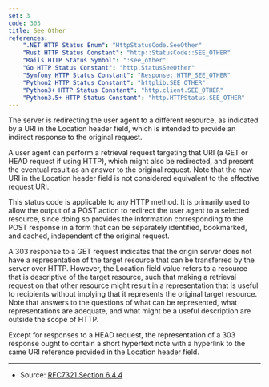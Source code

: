 ```yaml
---
set: 3
code: 303
title: See Other
references:
    ".NET HTTP Status Enum": "HttpStatusCode.SeeOther"
    "Rust HTTP Status Constant": "http::StatusCode::SEE_OTHER"
    "Rails HTTP Status Symbol": ":see_other"
    "Go HTTP Status Constant": "http.StatusSeeOther"
    "Symfony HTTP Status Constant": "Response::HTTP_SEE_OTHER"
    "Python2 HTTP Status Constant": "httplib.SEE_OTHER"
    "Python3+ HTTP Status Constant": "http.client.SEE_OTHER"
    "Python3.5+ HTTP Status Constant": "http.HTTPStatus.SEE_OTHER"
---
```


The server is redirecting the user agent to a different resource, as indicated by a URI in the Location header field, which is intended to provide an indirect response to the original request.

A user agent can perform a retrieval request targeting that URI (a GET or HEAD request if using HTTP), which might also be redirected, and present the eventual result as an answer to the original request. Note that the new URI in the Location header field is not considered equivalent to the effective request URI.

This status code is applicable to any HTTP method. It is primarily used to allow the output of a POST action to redirect the user agent to a selected resource, since doing so provides the information corresponding to the POST response in a form that can be separately identified, bookmarked, and cached, independent of the original request.

A 303 response to a GET request indicates that the origin server does not have a representation of the target resource that can be transferred by the server over HTTP. However, the Location field value refers to a resource that is descriptive of the target resource, such that making a retrieval request on that other resource might result in a representation that is useful to recipients without implying that it represents the original target resource. Note that answers to the questions of what can be represented, what representations are adequate, and what might be a useful description are outside the scope of HTTP.

Except for responses to a HEAD request, the representation of a 303 response ought to contain a short hypertext note with a hyperlink to the same URI reference provided in the Location header field.

---

* Source: [RFC7321 Section 6.4.4][1]

[1]: <http://tools.ietf.org/html/rfc7231#section-6.4.4>
